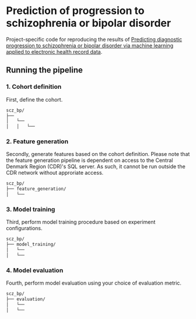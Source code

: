 # Prediction of progression to schizophrenia or bipolar disorder
Project-specific code for reproducing the results of [Predicting diagnostic progression to schizophrenia or bipolar disorder via machine learning applied to electronic health record data](https://doi.org/10.1101/2024.07.02.24309828).

## Running the pipeline

### 1. Cohort definition
First, define the cohort.
```bash
scz_bp/  
├──  
│   └── 
│   │   └── 
```

### 2. Feature generation
Secondly, generate features based on the cohort definition. Please note that the feature generation pipeline is dependent on access to the Central Denmark Region (CDR)'s SQL server. As such, it cannot be run outside the CDR network without approriate access.
```bash
scz_bp/  
├── feature_generation/
│   └── 
```

### 3. Model training
Third, perform model training procedure based on experiment configurations.
```bash
scz_bp/  
├── model_training/ 
│   └── 
│   └── 
```

### 4. Model evaluation
Fourth, perform model evaluation using your choice of evaluation metric.
```bash
scz_bp/  
├── evaluation/
│   └── 
│   └── 
```
